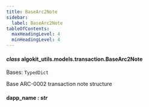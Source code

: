 ```yaml
---
title: BaseArc2Note
sidebar:
  label: BaseArc2Note
tableOfContents:
  maxHeadingLevel: 4
  minHeadingLevel: 4
---
```


#### _class_ algokit_utils.models.transaction.BaseArc2Note

Bases: `TypedDict`

Base ARC-0002 transaction note structure

#### dapp_name _: str_
